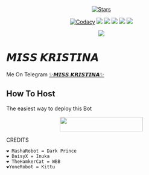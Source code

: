 <p align="center">
    <a href="https://github.com/xdipesh/MissKristina/stargazers"><img src="https://img.shields.io/github/stars/noob-kittu/YoneRobot?label=Stars&style=flat-square&logo=github&color=F10070" alt="Stars" /></a>
</p>
<p align="center">
    <a href="https://app.codacy.com/manual/xdipesh/MissKristina/dashboard"> <img src="https://img.shields.io/codacy/grade/4d58f2a402b54aed8a7d95f7add45a81?color=brightgreen&logo=codacy&logoColor=green&style=for-the-badge" alt="Codacy" /></a>
    <a href="https://github.com/xdipesh/MissKristina"> <img src="https://img.shields.io/github/repo-size/xdipesh/MissKristina?color=orange&logo=github&logoColor=green&style=for-the-badge" /></a>
    <a href="https://github.com/xdipesh/MissKristina/commits/prince"> <img src="https://img.shields.io/github/last-commit/xdipesh/MissKristina?color=blue&logo=github&logoColor=green&style=for-the-badge" /></a>
    <a href="https://github.com/xdipesh/MissKristina/issues"> <img src="https://img.shields.io/github/issues/xdipesh/MissKristina?color=blueviolet&logo=github&logoColor=green&style=for-the-badge" /></a>
    <a href="https://github.com/xdipesh/MissKristina/network/members"> <img src="https://img.shields.io/github/forks/xdipesh/MissKristina?color=red&logo=github&logoColor=green&style=for-the-badge" /></a>  
    <a href="https://pypi.org/project/Telethon/"> <img src="https://img.shields.io/pypi/v/telethon?color=yellow&label=telethon&logo=python&logoColor=green&style=for-the-badge" /></a>
</p>

<p align="center">
  <img src="https://telegra.ph/file/66aa807d148a9bdadf260.jpg">
</p>

# 𝙈𝙄𝙎𝙎 𝙆𝙍𝙄𝙎𝙏𝙄𝙉𝘼
Me On Telegram [✨𝙈𝙄𝙎𝙎 𝙆𝙍𝙄𝙎𝙏𝙄𝙉𝘼✨](https://t.me/MISS_KRISTINA_BOT)

## How To Host
The easiest way to deploy this Bot
<p align="center"><a href="https://heroku.com/deploy?template=https://github.com/itzdipesh/MissKristina"> <img src="https://img.shields.io/badge/Deploy%20To%20Heroku-black?style=for-the-badge&logo=heroku" width="220" height="38.45"/></a></p>
 
CREDITS
```
❤️ MashaRobot = Dark Prince 
❤️ DaisyX = Inuka
❤️ TheHamkerCat = WBB
❤️YoneRobot = Kittu





```
